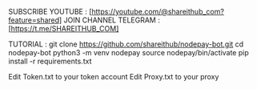 SUBSCRIBE YOUTUBE : [https://youtube.com/@shareithub_com?feature=shared]
JOIN CHANNEL TELEGRAM : [https://t.me/SHAREITHUB_COM]

TUTORIAL :
git clone https://github.com/shareithub/nodepay-bot.git
cd nodepay-bot
python3 -m venv nodepay
source nodepay/bin/activate
pip install -r requirements.txt


Edit Token.txt to your token account
Edit Proxy.txt to your proxy
